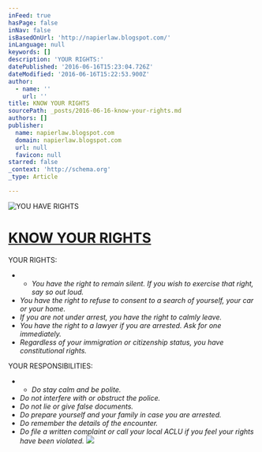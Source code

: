 ```yaml
---
inFeed: true
hasPage: false
inNav: false
isBasedOnUrl: 'http://napierlaw.blogspot.com/'
inLanguage: null
keywords: []
description: 'YOUR RIGHTS:'
datePublished: '2016-06-16T15:23:04.726Z'
dateModified: '2016-06-16T15:22:53.900Z'
author:
  - name: ''
    url: ''
title: KNOW YOUR RIGHTS
sourcePath: _posts/2016-06-16-know-your-rights.md
authors: []
publisher:
  name: napierlaw.blogspot.com
  domain: napierlaw.blogspot.com
  url: null
  favicon: null
starred: false
_context: 'http://schema.org'
_type: Article

---
```

![YOU HAVE RIGHTS](https://the-grid-user-content.s3-us-west-2.amazonaws.com/5cfb3d71-4e1a-4534-be81-a55312d8a204.jpg)

# [KNOW YOUR RIGHTS][0]

YOUR RIGHTS:

*   * _You have the right to remain silent. If you wish to exercise that right, say so out loud._
  * _You have the right to refuse to consent to a search of yourself, your car or your home._
  * _If you are not under arrest, you have the right to calmly leave._
  * _You have the right to a lawyer if you are arrested. Ask for one immediately._
  * _Regardless of your immigration or citizenship status, you have constitutional rights._

YOUR RESPONSIBILITIES:

*   * _Do stay calm and be polite._
  * _Do not interfere with or obstruct the police._
  * _Do not lie or give false documents._
  * _Do prepare yourself and your family in case you are arrested._
  * _Do remember the details of the encounter._
  * _Do file a written complaint or call your local ACLU if you feel your rights have been violated._
![](https://the-grid-user-content.s3-us-west-2.amazonaws.com/bfcaa6ce-1bf0-4418-a31f-d19c7447ecb7.jpg)

[0]: https://www.aclu.org/know-your-rights/what-do-if-youre-stopped-police-immigration-agents-or-fbi